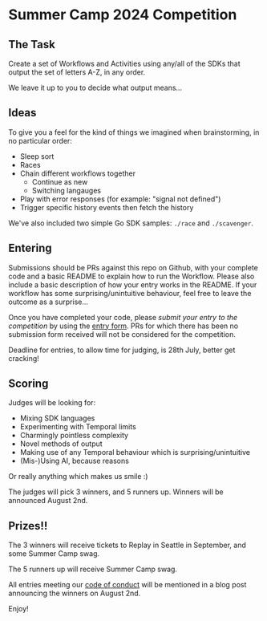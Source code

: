 # Summer Camp 2024 Competition

## The Task

Create a set of Workflows and Activities using any/all of the SDKs that output the set of letters A-Z, in any order.

We leave it up to you to decide what output means...

## Ideas

To give you a feel for the kind of things we imagined when brainstorming, in no particular order:

- Sleep sort
- Races
- Chain different workflows together
    - Continue as new
    - Switching langauges
- Play with error responses (for example: "signal not defined")
- Trigger specific history events then fetch the history

We've also included two simple Go SDK samples: `./race` and `./scavenger`.

## Entering

Submissions should be PRs against this repo on Github, with your complete code and a basic README to explain how to run the Workflow. Please also include a basic description of how your entry works in the README. If your workflow has some surprising/unintuitive behaviour, feel free to leave the outcome as a surprise...

Once you have completed your code, please *submit your entry to the competition* by using the [entry form](https://forms.gle/xRUADGVdnP99ffNA8). PRs for which there has been no submission form received will not be considered for the competition.

Deadline for entries, to allow time for judging, is 28th July, better get cracking!

## Scoring

Judges will be looking for:
- Mixing SDK languages
- Experimenting with Temporal limits
- Charmingly pointless complexity
- Novel methods of output
- Making use of any Temporal behaviour which is surprising/unintuitive
- (Mis-)Using AI, because reasons

Or really anything which makes us smile :)

The judges will pick 3 winners, and 5 runners up. Winners will be announced August 2nd.

## Prizes!!

The 3 winners will receive tickets to Replay in Seattle in September, and some Summer Camp swag.

The 5 runners up will receive Summer Camp swag.

All entries meeting our [code of conduct](https://temporal.io/code-of-conduct) will be mentioned in a blog post announcing the winners on August 2nd.

Enjoy!

